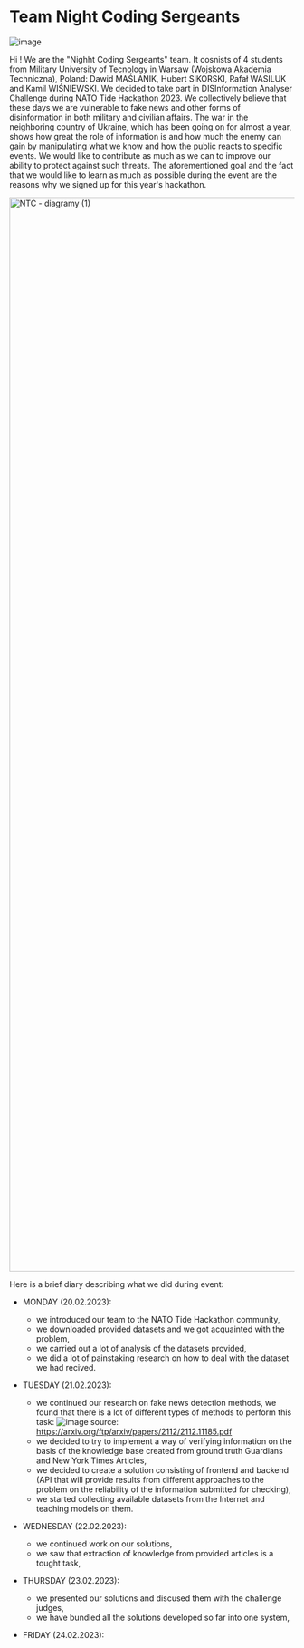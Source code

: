 # Team Night Coding Sergeants

![image](https://user-images.githubusercontent.com/68441059/220935226-dc264b9c-2f53-4f49-8ce5-f3de09312205.png)

Hi ! 
We are the "Nighht Coding Sergeants" team. It cosnists of 4 students from Military University of Tecnology in Warsaw (Wojskowa Akademia Techniczna), Poland: Dawid MAŚLANIK, Hubert SIKORSKI, Rafał WASILUK and Kamil WIŚNIEWSKI. We decided to take part in DISInformation Analyser Challenge during NATO Tide Hackathon 2023. We collectively believe that these days we are vulnerable to fake news and other forms of disinformation in both military and civilian affairs. The war in the neighboring country of Ukraine, which has been going on for almost a year, shows how great the role of information is and how much the enemy can gain by manipulating what we know and how the public reacts to specific events. We would like to contribute as much as we can to improve our ability to protect against such threats. The aforementioned goal and the fact that we would like to learn as much as possible during the event are the reasons why we signed up for this year's hackathon.

<img width="1896" alt="NTC - diagramy (1)" src="https://user-images.githubusercontent.com/68441059/220939690-11313b6b-91a5-4b28-a8b5-5357e570d0d0.png">

Here is a brief diary describing what we did during event: 
- MONDAY (20.02.2023):
  - we introduced our team to the NATO Tide Hackathon community, 
  - we downloaded provided datasets and we got acquainted with the problem,
  - we carried out a lot of analysis of the datasets provided,
  - we did a lot of painstaking research on how to deal with the dataset we had recived.
  
- TUESDAY (21.02.2023): 
  - we continued our research on fake news detection methods, we found that there is a lot of different types of methods to perform this task: 
  ![image](https://user-images.githubusercontent.com/68441059/220931876-0f5b36d0-7c26-476f-bf9a-f07bbd775415.png)
  source: https://arxiv.org/ftp/arxiv/papers/2112/2112.11185.pdf
  - we decided to try to implement a way of verifying information on the basis of the knowledge base created from ground truth Guardians and New York Times Articles,
  - we decided to create a solution consisting of frontend and backend (API that will provide results from different approaches to the problem on the reliability of the information submitted for checking),
  - we started collecting available datasets from the Internet and teaching models on them.
- WEDNESDAY (22.02.2023): 
  - we continued work on our solutions, 
  - we saw that extraction of knowledge from provided articles is a tought task, 
- THURSDAY (23.02.2023): 
  - we presented our solutions and discused them with the challenge judges,
  - we have bundled all the solutions developed so far into one system,
- FRIDAY (24.02.2023): 
